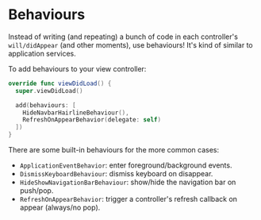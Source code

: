 # Behaviours

Instead of writing (and repeating) a bunch of code in each controller's `will/didAppear` (and other moments), use behaviours! It's kind of similar to application services.

To add behaviours to your view controller:

```swift
override func viewDidLoad() {
  super.viewDidLoad()

  add(behaviours: [
    HideNavbarHairlineBehaviour(),
    RefreshOnAppearBehavior(delegate: self)
  ])
}
```

There are some built-in behaviours for the more common cases:

- `ApplicationEventBehavior`: enter foreground/background events.
- `DismissKeyboardBehaviour`: dismiss keyboard on disappear.
- `HideShowNavigationBarBehaviour`: show/hide the navigation bar on push/pop.
- `RefreshOnAppearBehavior`: trigger a controller's refresh callback on appear (always/no pop).
